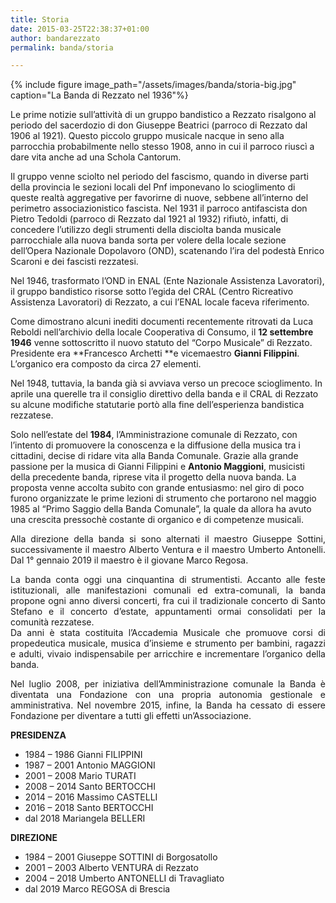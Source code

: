 ```yaml
---
title: Storia
date: 2015-03-25T22:38:37+01:00
author: bandarezzato
permalink: banda/storia

---
```


{% include figure image_path="/assets/images/banda/storia-big.jpg" caption="La Banda di Rezzato nel 1936"%}

Le prime notizie sull&#8217;attività di un gruppo&nbsp;bandistico a Rezzato risalgono al periodo del sacerdozio di don Giuseppe Beatrici (parroco di Rezzato dal 1906 al 1921).&nbsp;Questo piccolo gruppo musicale nacque&nbsp;in seno alla parrocchia&nbsp;probabilmente nello stesso&nbsp;1908, anno&nbsp;in cui il parroco riuscì a dare vita anche ad una Schola Cantorum.

Il gruppo venne&nbsp;sciolto nel periodo del fascismo, quando&nbsp;in diverse parti della provincia le sezioni locali del&nbsp;Pnf imponevano lo scioglimento di queste realtà aggregative per favorirne di nuove, sebbene all&#8217;interno del perimetro associazionistico fascista. Nel 1931 il parroco antifascista don Pietro Tedoldi (parroco di Rezzato&nbsp;dal 1921 al 1932) rifiutò, infatti, di concedere l&#8217;utilizzo degli strumenti della disciolta banda musicale parrocchiale alla nuova banda sorta per volere della locale sezione dell&#8217;Opera Nazionale Dopolavoro (OND), scatenando l&#8217;ira del podestà Enrico Scaroni e dei fascisti rezzatesi.

Nel 1946, trasformato l&#8217;OND in ENAL (Ente Nazionale Assistenza Lavoratori), il gruppo bandistico&nbsp;risorse sotto l&#8217;egida del CRAL (Centro Ricreativo Assistenza Lavoratori) di Rezzato,&nbsp;a cui l&#8217;ENAL locale faceva riferimento.

Come dimostrano alcuni inediti documenti recentemente ritrovati da Luca Reboldi nell&#8217;archivio della locale Cooperativa di Consumo, il **12 settembre 1946** venne sottoscritto il nuovo statuto del &#8220;Corpo Musicale&#8221; di Rezzato. Presidente&nbsp;era **Francesco Archetti&nbsp;**e&nbsp;vicemaestro **Gianni Filippini**. L&#8217;organico&nbsp;era composto da circa 27 elementi.

Nel 1948, tuttavia,&nbsp;la banda già si avviava verso&nbsp;un precoce scioglimento. In aprile una querelle tra il consiglio direttivo della banda e il CRAL di Rezzato su&nbsp;alcune modifiche statutarie portò alla fine dell&#8217;esperienza bandistica rezzatese.

Solo nell&#8217;estate del **1984**, l’Amministrazione comunale di Rezzato, con l’intento di promuovere la conoscenza e la diffusione della musica tra i cittadini, decise di ridare vita alla Banda Comunale. Grazie alla grande passione per la musica di Gianni Filippini e **Antonio Maggioni**, musicisti della precedente banda, riprese vita il progetto della nuova banda. La proposta venne accolta subito con grande entusiasmo: nel giro di poco furono organizzate le prime lezioni di strumento che portarono nel maggio 1985 al &#8220;Primo Saggio della Banda Comunale&#8221;, la quale da allora ha avuto una crescita pressochè costante di organico e di competenze musicali.

<p style="text-align: justify;">
  Alla direzione della banda si sono alternati il maestro Giuseppe Sottini, successivamente il maestro Alberto Ventura e il maestro Umberto Antonelli. Dal 1° gennaio 2019 il maestro è il giovane Marco Regosa.
</p>

<p style="text-align: justify;">
  La banda conta oggi una cinquantina di strumentisti.&nbsp;Accanto alle feste istituzionali, alle manifestazioni comunali ed extra-comunali, la banda propone ogni anno diversi concerti, fra cui il tradizionale concerto di Santo Stefano e il concerto d&#8217;estate, appuntamenti ormai consolidati per la comunità rezzatese.<br /> Da anni è stata costituita l’Accademia Musicale che promuove corsi di propedeutica musicale, musica d&#8217;insieme e strumento per bambini, ragazzi e adulti, vivaio indispensabile per arricchire e incrementare l&#8217;organico della banda.
</p>

<p style="text-align: justify;">
  Nel luglio 2008, per iniziativa dell&#8217;Amministrazione comunale la Banda è diventata una Fondazione con una propria autonomia gestionale e amministrativa. Nel novembre 2015, infine, la Banda ha cessato di essere Fondazione per diventare a tutti gli effetti un&#8217;Associazione.
</p>

<p style="text-align: justify;">
  <b>PRESIDENZA</b>
</p>

<ul style="text-align: justify;">
  <li>
    1984 &#8211; 1986 Gianni FILIPPINI
  </li>
  <li>
    1987 &#8211; 2001 Antonio MAGGIONI
  </li>
  <li>
    2001 &#8211; 2008 Mario TURATI
  </li>
  <li>
    2008 &#8211; 2014 Santo BERTOCCHI
  </li>
  <li>
    2014 &#8211; 2016&nbsp;Massimo CASTELLI
  </li>
  <li>
    2016 &#8211; 2018 Santo BERTOCCHI
  </li>
  <li>
    dal 2018 Mariangela BELLERI
  </li>
</ul>

<p style="text-align: justify;">
  <b>DIREZIONE</b>
</p>

<ul style="text-align: justify;">
  <li>
    1984 &#8211; 2001 Giuseppe SOTTINI di Borgosatollo
  </li>
  <li>
    2001 &#8211; 2003 Alberto VENTURA di Rezzato
  </li>
  <li>
    2004 &#8211; 2018 Umberto ANTONELLI di Travagliato
  </li>
  <li>
    dal 2019 Marco REGOSA di Brescia
  </li>
</ul>
